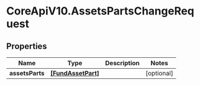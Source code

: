 # CoreApiV10.AssetsPartsChangeRequest

## Properties
Name | Type | Description | Notes
------------ | ------------- | ------------- | -------------
**assetsParts** | [**[FundAssetPart]**](FundAssetPart.md) |  | [optional] 


